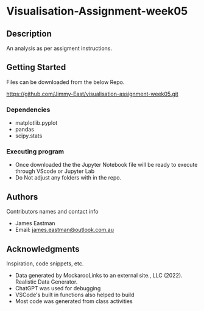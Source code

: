 # Visualisation-Assignment-week05

## Description

An analysis as per assigment instructions.

## Getting Started

Files can be downloaded from the below Repo.

https://github.com/Jimmy-East/visualisation-assignment-week05.git

### Dependencies

* matplotlib.pyplot
* pandas
* scipy.stats

### Executing program

* Once downloaded the the Jupyter Notebook file will be ready to execute through VScode or Jupyter Lab
* Do Not adjust any folders with in the repo.

## Authors

Contributors names and contact info

* James Eastman 
* Email: james.eastman@outlook.com.au

## Acknowledgments

Inspiration, code snippets, etc.
* Data generated by MockarooLinks to an external site., LLC (2022). Realistic Data Generator.
* ChatGPT was used for debugging
* VSCode's built in functions also helped to build
* Most code was generated from class activities